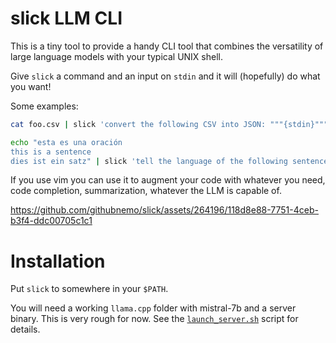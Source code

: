 # slick LLM CLI

This is a tiny tool to provide a handy CLI tool that combines the versatility
of large language models with your typical UNIX shell.

Give `slick` a command and an input on `stdin` and it will (hopefully)
do what you want!

Some examples:

```bash
cat foo.csv | slick 'convert the following CSV into JSON: """{stdin}"""'
```

```bash
echo "esta es una oración
this is a sentence
dies ist ein satz" | slick 'tell the language of the following sentence: {stdin_line}. one word!'
```

If you use vim you can use it to augment your code with whatever you need,
code completion, summarization, whatever the LLM is capable of.

https://github.com/githubnemo/slick/assets/264196/118d8e88-7751-4ceb-b3f4-ddc00705c1c1

# Installation

Put `slick` to somewhere in your `$PATH`.

You will need a working `llama.cpp` folder with mistral-7b and a server binary.
This is very rough for now. See the [`launch_server.sh`](./launch_server.sh)
script for details.
